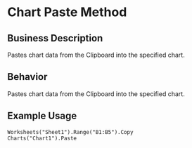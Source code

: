# Chart Paste Method

## Business Description
Pastes chart data from the Clipboard into the specified chart.

## Behavior
Pastes chart data from the Clipboard into the specified chart.

## Example Usage
```vba
Worksheets("Sheet1").Range("B1:B5").Copy 
Charts("Chart1").Paste
```